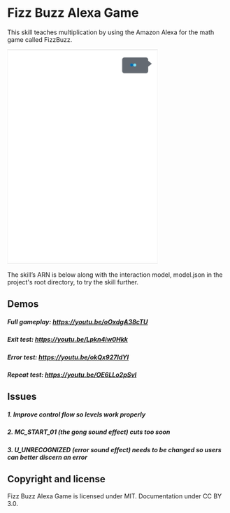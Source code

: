 # Fizz Buzz Alexa Game

This skill teaches multiplication by using the Amazon Alexa for the math game called FizzBuzz.

<img src="Demo_Final.gif"  height="490">  

The skill’s ARN is below along with the interaction model, model.json in the project's root directory, to try the skill further.

## Demos
##### Full gameplay: https://youtu.be/oOxdgA38cTU
##### Exit test: https://youtu.be/Lpkn4iw0Hkk
##### Error test: https://youtu.be/okQx927ldYI
##### Repeat test: https://youtu.be/OE6LLo2pSvI

## Issues
##### 1. Improve control flow so levels work properly
##### 2. MC_START_01 (the gong sound effect) cuts too soon
##### 3. U_UNRECOGNIZED (error sound effect) needs to be changed so users can better discern an error

## Copyright and license

Fizz Buzz Alexa Game is licensed under MIT. Documentation under CC BY 3.0.
